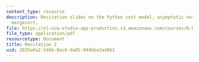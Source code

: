 ```yaml
---
content_type: resource
description: Recitation slides on the Python cost model, asymptotic notation, and
  mergesort.
file: https://ol-ocw-studio-app-production.s3.amazonaws.com/courses/6-006-introduction-to-algorithms-spring-2008/2035a9a254b60ac6da85944bba3a48b1_recitation02.pdf
file_type: application/pdf
resourcetype: Document
title: Recitation 2
uid: 2035a9a2-54b6-0ac6-da85-944bba3a48b1
---
```

